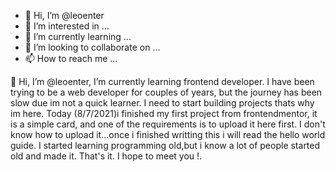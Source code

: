- 👋 Hi, I’m @leoenter
- 👀 I’m interested in ...
- 🌱 I’m currently learning ...
- 💞️ I’m looking to collaborate on ...
- 📫 How to reach me ...

<!---
leoenter/leoenter is a ✨ special ✨ repository because its `README.md` (this file) appears on your GitHub profile.
You can click the Preview link to take a look at your changes.
--->
 👋 Hi, I’m @leoenter, I’m currently learning frontend developer. I have been trying to be a web developer for couples of years, but the journey has been slow due im not a quick learner. 
 I need to start building projects thats why im here.  Today (8/7/2021)i finished my first project from frontendmentor, it is a simple card, and one of the requirements is to upload it here first.
 I don't know how to upload it...once i finished writting this i will read the hello world guide. I started learning programming old,but i know a lot of people started old and made it. That's it.
 I hope to meet you !.
